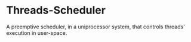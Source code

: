 # Threads-Scheduler
A preemptive scheduler, in a uniprocessor system, that controls threads' execution in user-space.
